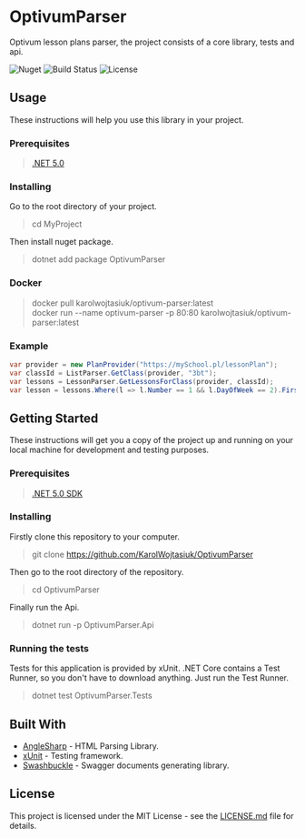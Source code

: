 # OptivumParser

Optivum lesson plans parser, the project consists of a core library, tests and api.

![Nuget](https://img.shields.io/nuget/dt/OptivumParser?style=for-the-badge)
![Build Status](https://img.shields.io/github/workflow/status/KarolWojtasiuk/OptivumParser/.NET%20Core/master?style=for-the-badge)
![License](https://img.shields.io/github/license/KarolWojtasiuk/OptivumParser?style=for-the-badge)

## Usage

These instructions will help you use this library in your project.

### Prerequisites

> [.NET 5.0](https://dotnet.microsoft.com/download/dotnet/5.0)

### Installing

Go to the root directory of your project.
> cd MyProject

Then install nuget package.
> dotnet add package OptivumParser

### Docker

> docker pull karolwojtasiuk/optivum-parser:latest  
> docker run --name optivum-parser -p 80:80 karolwojtasiuk/optivum-parser:latest

### Example

```csharp
var provider = new PlanProvider("https://mySchool.pl/lessonPlan");
var classId = ListParser.GetClass(provider, "3bt");
var lessons = LessonParser.GetLessonsForClass(provider, classId);
var lesson = lessons.Where(l => l.Number == 1 && l.DayOfWeek == 2).First(); 
```

## Getting Started

These instructions will get you a copy of the project up and running on your local machine for development and testing
purposes.

### Prerequisites

> [.NET 5.0 SDK](https://dotnet.microsoft.com/download/dotnet/5.0)

### Installing

Firstly clone this repository to your computer.
> git clone https://github.com/KarolWojtasiuk/OptivumParser

Then go to the root directory of the repository.
> cd OptivumParser

Finally run the Api.
> dotnet run -p OptivumParser.Api

### Running the tests

Tests for this application is provided by xUnit. .NET Core contains a Test Runner, so you don't have to download
anything. Just run the Test Runner.
> dotnet test OptivumParser.Tests

## Built With

* [AngleSharp](https://github.com/AngleSharp/AngleSharp) - HTML Parsing Library.
* [xUnit](https://github.com/xunit/xunit) - Testing framework.
* [Swashbuckle](https://github.com/domaindrivendev/Swashbuckle.AspNetCore) - Swagger documents generating library.

## License

This project is licensed under the MIT License - see the [LICENSE.md](LICENSE.md) file for details.
